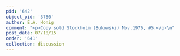 ```yaml
---
pid: '642'
object_pid: '3780'
author: E.A. Honig
comment: "<p>Copy sold Stockholm (Bukowski) Nov.1976, #5.</p>\n"
post_date: 07/18/15
order: '641'
collection: discussion
---
```

